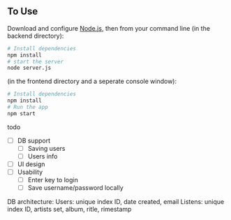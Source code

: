 ## To Use

Download and configure [Node.js](https://nodejs.org/en/download/), then from your command line (in the backend directory):
```bash
# Install dependencies
npm install
# start the server
node server.js
```
(in the frontend directory and a seperate console window):
```bash
# Install dependencies
npm install
# Run the app
npm start
```

todo
- [ ] DB support
    - [ ] Saving users
    - [ ] Users info
- [ ] UI design
- [ ] Usability
    - [ ] Enter key to login
    - [ ] Save username/password locally

DB architecture:
Users: unique index ID, date created, email
Listens: unique index ID, artists set, album, ritle, rimestamp
